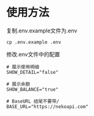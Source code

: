 # 使用方法
复制.env.example文件为.env
```
cp .env.example .env
```
修改.env文件中的配置
```
# 展示使用明细
SHOW_DETAIL="false"

# 展示余额
SHOW_BALANCE="true"

# BaseURL 结尾不要带/
BASE_URL="https://nekoapi.com"
```
